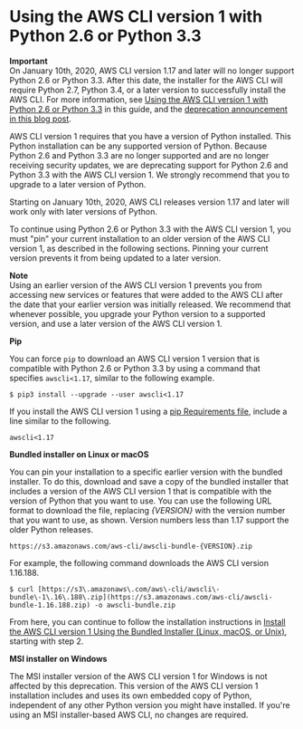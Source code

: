 # Using the AWS CLI version 1 with Python 2\.6 or Python 3\.3<a name="deprecate-python-26-33"></a>

**Important**  
On January 10th, 2020, AWS CLI version 1\.17 and later will no longer support Python 2\.6 or Python 3\.3\. After this date, the installer for the AWS CLI will require Python 2\.7, Python 3\.4, or a later version to successfully install the AWS CLI\. For more information, see [Using the AWS CLI version 1 with Python 2\.6 or Python 3\.3](#deprecate-python-26-33) in this guide, and the [deprecation announcement in this blog post](https://aws.amazon.com/blogs/developer/deprecation-of-python-2-6-and-python-3-3-in-botocore-boto3-and-the-aws-cli/)\.

AWS CLI version 1 requires that you have a version of Python installed\. This Python installation can be any supported version of Python\. Because Python 2\.6 and Python 3\.3 are no longer supported and are no longer receiving security updates, we are deprecating support for Python 2\.6 and Python 3\.3 with the AWS CLI version 1\. We strongly recommend that you to upgrade to a later version of Python\. 

Starting on January 10th, 2020, AWS CLI releases version 1\.17 and later will work only with later versions of Python\.

To continue using Python 2\.6 or Python 3\.3 with the AWS CLI version 1, you must "pin" your current installation to an older version of the AWS CLI version 1, as described in the following sections\. Pinning your current version prevents it from being updated to a later version\. 

**Note**  
Using an earlier version of the AWS CLI version 1 prevents you from accessing new services or features that were added to the AWS CLI after the date that your earlier version was initially released\. We recommend that whenever possible, you upgrade your Python version to a supported version, and use a later version of the AWS CLI version 1\.

**Pip**

You can force `pip` to download an AWS CLI version 1 version that is compatible with Python 2\.6 or Python 3\.3 by using a command that specifies `awscli<1.17`, similar to the following example\. 

```
$ pip3 install --upgrade --user awscli<1.17
```

If you install the AWS CLI version 1 using a [pip Requirements file](https://pip.pypa.io/en/stable/user_guide/#requirements-files), include a line similar to the following\.

```
awscli<1.17
```

**Bundled installer on Linux or macOS**

You can pin your installation to a specific earlier version with the bundled installer\. To do this, download and save a copy of the bundled installer that includes a version of the AWS CLI version 1 that is compatible with the version of Python that you want to use\. You can use the following URL format to download the file, replacing *\{VERSION\}* with the version number that you want to use, as shown\. Version numbers less than 1\.17 support the older Python releases\.

```
https://s3.amazonaws.com/aws-cli/awscli-bundle-{VERSION}.zip
```

For example, the following command downloads the AWS CLI version 1\.16\.188\. 

```
$ curl [https://s3\.amazonaws\.com/aws\-cli/awscli\-bundle\-1\.16\.188\.zip](https://s3.amazonaws.com/aws-cli/awscli-bundle-1.16.188.zip) -o awscli-bundle.zip 
```

From here, you can continue to follow the installation instructions in [Install the AWS CLI version 1 Using the Bundled Installer \(Linux, macOS, or Unix\)](install-bundle.md), starting with step 2\.

**MSI installer on Windows** 

The MSI installer version of the AWS CLI version 1 for Windows is not affected by this deprecation\. This version of the AWS CLI version 1 installation includes and uses its own embedded copy of Python, independent of any other Python version you might have installed\. If you're using an MSI installer\-based AWS CLI, no changes are required\.